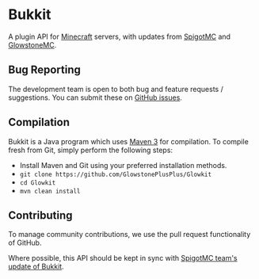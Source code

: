 Bukkit
======
A plugin API for [Minecraft](https://minecraft.net/) servers, with updates from [SpigotMC](http://www.spigotmc.org/) and [GlowstoneMC](https://github.com/GlowstoneMC/Glowkit).

Bug Reporting
-------------
The development team is open to both bug and feature requests / suggestions. You can submit these on [GitHub issues](https://github.com/GlowstonePlusPlus/Glowkit/issues).

Compilation
-----------
Bukkit is a Java program which uses [Maven 3](http://maven.apache.org/) for compilation. To compile fresh from Git, simply perform the following steps:

* Install Maven and Git using your preferred installation methods.
* `git clone https://github.com/GlowstonePlusPlus/Glowkit`
* `cd Glowkit`
* `mvn clean install`
 
Contributing
------------
To manage community contributions, we use the pull request functionality of GitHub.

Where possible, this API should be kept in sync with [SpigotMC team's update of Bukkit](https://hub.spigotmc.org).
